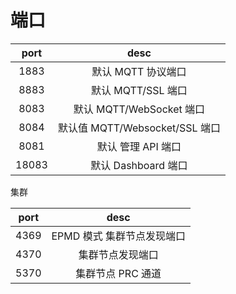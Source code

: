 # 端口

| port | desc |
| :-: | :-: |
| 1883 | 默认 MQTT 协议端口 |
| 8883 | 默认 MQTT/SSL 端口 |
| 8083 | 默认 MQTT/WebSocket 端口 |
| 8084 | 默认值 MQTT/Websocket/SSL 端口 |
| 8081 | 默认 管理 API 端口|
| 18083 | 默认 Dashboard 端口 |

集群

| port | desc |
| :-: | :-: |
| 4369 | EPMD 模式 集群节点发现端口 |
| 4370 | 集群节点发现端口 |
| 5370 | 集群节点 PRC 通道 |
